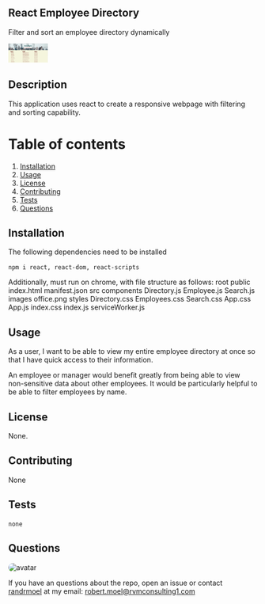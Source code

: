 ## React Employee Directory
Filter and sort an employee directory dynamically

<img src = "react-directory-pic.JPG" alt ="app picture" width ="80"/>   

## Description
This application uses react to create a responsive webpage with filtering and sorting capability.
        
# Table of contents
1. [Installation](#installation)
2. [Usage](#usage)
3. [License](#license)
4. [Contributing](#contributing)
5. [Tests](#tests)
6. [Questions](#questions)

## Installation <a name="installation"></a>
The following dependencies need to be installed

```
npm i react, react-dom, react-scripts
```
Additionally, must run on chrome, with file structure as follows:
root
    public
        index.html
        manifest.json
    src
        components
            Directory.js
            Employee.js
            Search.js
        images
            office.png
        styles
            Directory.css
            Employees.css
            Search.css
        App.css
        App.js
        index.css
        index.js
        serviceWorker.js


## Usage <a name="usage"></a>
As a user, I want to be able to view my entire employee directory at once so that I have quick access to their information.

An employee or manager would benefit greatly from being able to view non-sensitive data about other employees. It would be particularly helpful to be able to filter employees by name.

## License <a name="license"></a>
None.

## Contributing <a name="contributing"></a>
None
        
## Tests <a name = "tests"></a>

```
none

```

## Questions <a name ="questions"></a>
<img src="https://avatars2.githubusercontent.com/u/58125997?v=4" alt ="avatar" style = "border-radius: 16px" width ="30" /> 

If you have an questions about the repo, open an issue or contact [randrmoel](https://api.github.com/users/randrmoel)
at my email: robert.moel@rvmconsulting1.com
